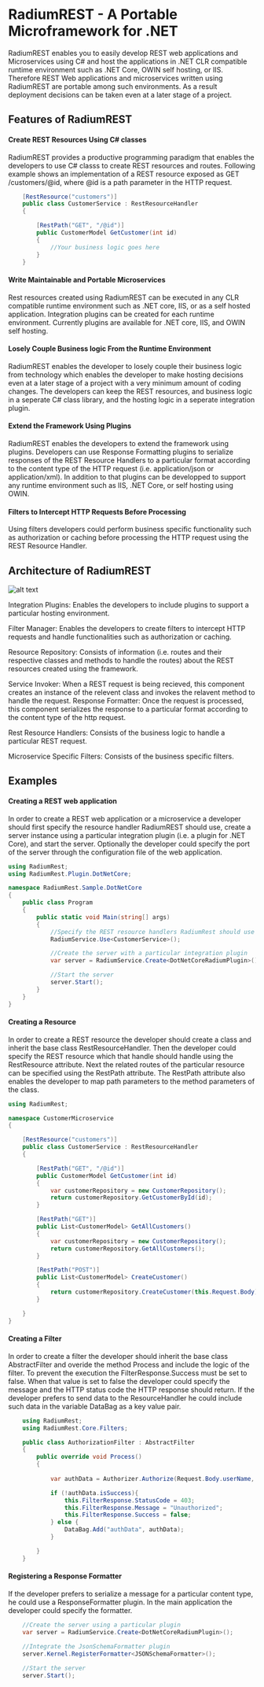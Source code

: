 # RadiumREST - A Portable Microframework for .NET

RadiumREST enables you to easily develop REST web applications and Microservices using C# and host the applications in .NET CLR compatible runtime environment such as .NET Core, OWIN self hosting, or IIS. Therefore REST Web applications and microservices written using RadiumREST are portable among such environments. As a result deployment decisions can be taken even at a later stage of a project.




## Features of RadiumREST

#### Create REST Resources Using C# classes 

RadiumREST provides a productive programming paradigm that enables the developers to use C# classs to create REST resources and routes.  Following example shows an implementation of a REST resource exposed as GET /customers/@id, where @id is a path parameter in the HTTP request.

```csharp
    [RestResource("customers")]
    public class CustomerService : RestResourceHandler
    {

        [RestPath("GET", "/@id")]
        public CustomerModel GetCustomer(int id)
        {
            //Your business logic goes here
        }
    }
```


#### Write Maintainable and Portable Microservices

Rest resources created using RadiumREST can be executed in any CLR compatible runtime environment such as .NET core, IIS, or as a self hosted application. Integration plugins can be created for each runtime environment. Currently plugins are available for .NET core, IIS, and OWIN self hosting.


#### Losely Couple Business logic From the Runtime Environment

RadiumREST enables the developer to losely couple their business logic from technology which enables the developer to make hosting decisions even at a later stage of a project with a very minimum amount of coding changes. The developers can keep the REST resources, and business logic in a seperate C# class library, and the hosting logic in a seperate integration plugin.


#### Extend the Framework Using Plugins

RadiumREST enables the developers to extend the framework using plugins. Developers can use Response Formatting plugins to serialize responses of the REST Resource Handlers to a particular format according to the content type of the HTTP request (i.e. application/json or application/xml). In addition to that plugins can be developped to support any runtime environment such as IIS, .NET Core, or self hosting using OWIN.

#### Filters to Intercept HTTP Requests Before Processing

Using filters developers could perform business specific functionality such as authorization or caching before processing the HTTP request using the REST Resource Handler. 

## Architecture of RadiumREST

![alt text](https://github.com/99xt/RadiumRest/raw/master/doc/architecture.png)

Integration Plugins: Enables the developers to include plugins to support a particular hosting environment.

Filter Manager: Enables the developers to create filters to intercept HTTP requests and handle functionalities such as authorization or caching.

Resource Repository: Consists of information (i.e. routes and their respective classes and methods to handle the routes) about the REST resources created using the framework.

Service Invoker: When a REST request is being recieved, this component creates an instance of the relevent class and invokes the relavent method to handle the request. 
Response Formatter: Once the request is processed, this component serializes the response to a particular format according to the content type of the http request.

Rest Resource Handlers: Consists of the business logic to handle a particular REST request.

Microservice Specific Filters: Consists of the business specific filters.


## Examples

#### Creating a REST web application

In order to create a REST web application or a microservice a developer should first specify the resource handler RadiumREST should use, create a server instance using a particular integration plugin (i.e. a plugin for .NET Core), and start the server. Optionally the developer could specify the port of the server through the configuration file of the web application.

```csharp
using RadiumRest;
using RadiumRest.Plugin.DotNetCore;

namespace RadiumRest.Sample.DotNetCore
{
    public class Program
    {
        public static void Main(string[] args)
        {
            //Specify the REST resource handlers RadiumRest should use
            RadiumService.Use<CustomerService>(); 

            //Create the server with a particular integration plugin
            var server = RadiumService.Create<DotNetCoreRadiumPlugin>();

            //Start the server
            server.Start();
        }
    }
}
```


#### Creating a Resource

In order to create a REST resource the developer should create a class and inherit the base class RestResourceHandler. Then the developer could specify the REST resource which that handle should handle using the RestResource attribute. Next the related routes of the particular resource can be specified using the RestPath attribute. The RestPath attribute also enables the developer to map path parameters to the method parameters of the class.

```csharp
using RadiumRest;

namespace CustomerMicroservice
{

    [RestResource("customers")]
    public class CustomerService : RestResourceHandler
    {

        [RestPath("GET", "/@id")]
        public CustomerModel GetCustomer(int id)
        {           
            var customerRepository = new CustomerRepository();
            return customerRepository.GetCustomerById(id);
        }

        [RestPath("GET")]
        public List<CustomerModel> GetAllCustomers()
        {
            var customerRepository = new CustomerRepository();
            return customerRepository.GetAllCustomers();
        }

        [RestPath("POST")]
        public List<CustomerModel> CreateCustomer()
        {
            return customerRepository.CreateCustomer(this.Request.Body);
        }

    }
}

```


#### Creating a Filter

In order to create a filter the developer should inherit the base class AbstractFilter and overide the method Process and include the logic of the filter. To prevent the execution the FilterResponse.Success must be set to false. When that value is set to false the developer could specify the message and the HTTP status code the HTTP response should return. If the developer prefers to send data to the ResourceHandler he could include such data in the variable DataBag as a key value pair.

```csharp
    using RadiumRest;
    using RadiumRest.Core.Filters;

    public class AuthorizationFilter : AbstractFilter
    {
        public override void Process()
        {
            
            var authData = Authorizer.Authorize(Request.Body.userName, Request.Body.password);

            if (!authData.isSuccess){
                this.FilterResponse.StatusCode = 403;
                this.FilterResponse.Message = "Unauthorized";
                this.FilterResponse.Success = false;
            } else {
                DataBag.Add("authData", authData);
            }

        }
    }
```


#### Registering a Response Formatter

If the developer prefers to serialize a message for a particular content type, he could use a ResponseFormatter plugin. In the main application the developer could specify the formatter.

```csharp
    //Create the server using a particular plugin
    var server = RadiumService.Create<DotNetCoreRadiumPlugin>();
    
    //Integrate the JsonSchemaFormatter plugin
    server.Kernel.RegisterFormatter<JSONSchemaFormatter>();

    //Start the server
    server.Start();
```